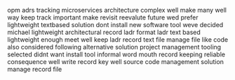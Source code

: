 opm adrs tracking microservices architecture complex well make many well way keep track important make revisit reevalute future wed prefer lightweight textbased solution dont install new software tool weve decided michael lightweight architectural record ladr format ladr text based lightweight enough meet well keep ladr record text file manage file like code also considered following alternative solution project management tooling selected didnt want install tool informal word mouth record keeping reliable consequence well write record key well source code management solution manage record file